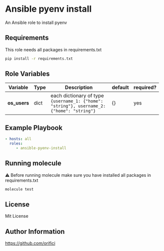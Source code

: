# Ansible pyenv install

An Ansible role to install pyenv

## Requirements

This role needs all packages in requirements.txt

```bash
pip install -r requirements.txt
```

## Role Variables

| Variable | Type| Description  | default | required? |
| --- | --- | --- | --- | --- |
| **os_users** | dict| each dictionary of type `{username_1: {"home": "string"}, username_2: {"home": "string"}` | {} | yes |

## Example Playbook

```yaml
- hosts: all
  roles:
     - ansible-pyenv-install
```

## Running molecule
:warning: Before running molecule make sure you have installed all packages in requirements.txt 

```bash
molecule test
```

## License

Mit License

## Author Information

https://github.com/orifici
